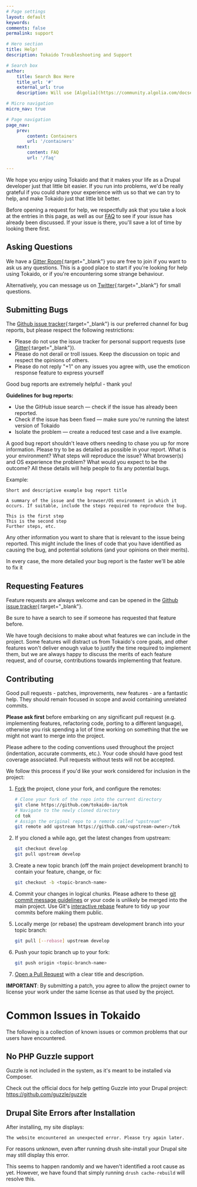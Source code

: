 ```yaml
---
# Page settings
layout: default
keywords:
comments: false
permalink: support

# Hero section
title: Help!
description: Tokaido Troubleshooting and Support

# Search box
author:
    title: Search Box Here
    title_url: '#'
    external_url: true
    description: Will use [Algolia](https://community.algolia.com/docsearch/)

# Micro navigation
micro_nav: true

# Page navigation
page_nav:
    prev:
        content: Containers
        url: '/containers'
    next:
        content: FAQ
        url: '/faq'

---
```

We hope you enjoy using Tokaido and that it makes your life as a Drupal developer just that little bit easier. If you run into problems, we'd be really grateful if you could share your experience with us so that we can try to help, and make Tokaido just that little bit better.

Before opening a request for help, we respectfully ask that you take a look at the entries in this page, as well as our [FAQ](/faq) to see if your issue has already been discussed. If your issue is there, you'll save a lot of time by looking there first. 

## Asking Questions
We have a [Gitter Room](https://gitter.im/tokaido-io/Lobby){:target="_blank"} you are free to join if you want to ask us any questions. This is a good place to start if you're looking for help using Tokaido, or if you're encountering some strange behaviour. 

Alternatively, you can message us on [Twitter](https://www.twitter.com/tokaido-io){:target="_blank"} for small questions. 

## Submitting Bugs
The [Github issue tracker](https://github.com/tokaido-io/tok/issues){:target="_blank"} is our preferred channel for bug reports, but please respect the following restrictions:

- Please do not use the issue tracker for personal support requests (use [Gitter](https://gitter.im/tokaido-io/Lobby){:target="_blank"}).
- Please do not derail or troll issues. Keep the discussion on topic and respect the opinions of others.
- Please do not reply "+1" on any issues you agree with, use the emoticon response feature to express yourself

Good bug reports are extremely helpful - thank you!

**Guidelines for bug reports:**

- Use the GitHub issue search — check if the issue has already been reported.
- Check if the issue has been fixed — make sure you're running the latest version of Tokaido
- Isolate the problem — create a reduced test case and a live example.

A good bug report shouldn't leave others needing to chase you up for more information. Please try to be as detailed as possible in your report. What is your environment? What steps will reproduce the issue? What browser(s) and OS experience the problem? What would you expect to be the outcome? All these details will help people to fix any potential bugs.

Example:
```
Short and descriptive example bug report title

A summary of the issue and the browser/OS environment in which it occurs. If suitable, include the steps required to reproduce the bug.

This is the first step
This is the second step
Further steps, etc.
```

Any other information you want to share that is relevant to the issue being reported. This might include the lines of code that you have identified as causing the bug, and potential solutions (and your opinions on their merits).

<div class="callout callout--success">    
    <p>In every case, the more detailed your bug report is the faster we'll be able to fix it</p>
</div>

## Requesting Features
Feature requests are always welcome and can be opened in the [Github issue tracker](https://github.com/tokaido-io/tok/issues){:target="_blank"}. 

Be sure to have a search to see if someone has requested that feature before. 

We have tough decisions to make about what features we can include in the project. Some features will distract us from Tokaido's core goals, and other features won't deliver enough value to justify the time required to implement them, but we are always happy to discuss the merits of each feature request, and of course, contributions towards implementing that feature. 

## Contributing
Good pull requests - patches, improvements, new features - are a fantastic help. They should remain focused in scope and avoid containing unrelated commits.

**Please ask first** before embarking on any significant pull request (e.g. implementing features, refactoring code, porting to a different language), otherwise you risk spending a lot of time working on something that the we might not want to merge into the project.

Please adhere to the coding conventions used throughout the project (indentation, accurate comments, etc.). Your code should have good test coverage associated. Pull requests without tests will not be accepted.

We follow this process if you'd like your work considered for inclusion in the project:

1. [Fork](http://help.github.com/fork-a-repo/) the project, clone your fork,
   and configure the remotes:

   ```bash
   # Clone your fork of the repo into the current directory
   git clone https://github.com/tokaido-io/tok
   # Navigate to the newly cloned directory
   cd tok
   # Assign the original repo to a remote called "upstream"
   git remote add upstream https://github.com/<upstream-owner>/tok
   ```

2. If you cloned a while ago, get the latest changes from upstream:

   ```bash
   git checkout develop
   git pull upstream develop
   ```

3. Create a new topic branch (off the main project development branch) to
   contain your feature, change, or fix:

   ```bash
   git checkout -b <topic-branch-name>
   ```

4. Commit your changes in logical chunks. Please adhere to these [git commit
   message guidelines](http://tbaggery.com/2008/04/19/a-note-about-git-commit-messages.html)
   or your code is unlikely be merged into the main project. Use Git's
   [interactive rebase](https://help.github.com/articles/interactive-rebase)
   feature to tidy up your commits before making them public.

5. Locally merge (or rebase) the upstream development branch into your topic branch:

   ```bash
   git pull [--rebase] upstream develop
   ```

6. Push your topic branch up to your fork:

   ```bash
   git push origin <topic-branch-name>
   ```

7. [Open a Pull Request](https://help.github.com/articles/using-pull-requests/)
    with a clear title and description.

**IMPORTANT**: By submitting a patch, you agree to allow the project owner to
license your work under the same license as that used by the project.

# Common Issues in Tokaido
The following is a collection of known issues or common problems that our users have encountered.

## No PHP Guzzle support
Guzzle is not included in the system, as it's meant to be installed via Composer. 

Check out the official docs for help getting Guzzle into your Drupal project: https://github.com/guzzle/guzzle

## Drupal Site Errors after Installation
After installing, my site displays:

`The website encountered an unexpected error. Please try again later.`

For reasons unknown, even after running drush site-install your Drupal site may still display this error. 

This seems to happen randomly and we haven't identified a root cause as yet. However, we have found that simply running `drush cache-rebuild` will resolve this.

